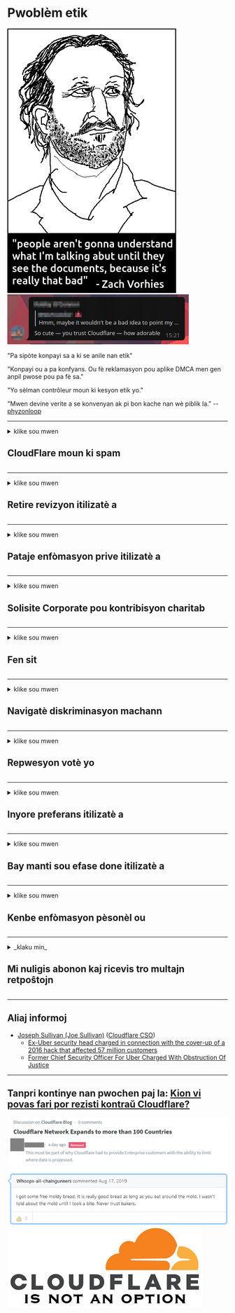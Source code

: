 # Pwoblèm etik

![](../image/itsreallythatbad.jpg)
![](../image/telegram/c81238387627b4bfd3dcd60f56d41626.jpg)

"Pa sipòte konpayi sa a ki se anile nan etik"

"Konpayi ou a pa konfyans. Ou fè reklamasyon pou aplike DMCA men gen anpil pwose pou pa fè sa."

"Yo sèlman contrôleur moun ki kesyon etik yo."

"Mwen devine verite a se konvenyan ak pi bon kache nan wè piblik la."  -- [phyzonloop](https://twitter.com/phyzonloop)


---


<details>
<summary>klike sou mwen

## CloudFlare moun ki spam
</summary>


Cloudflare ap voye imèl Spam bay itilizatè ki pa Cloudflare.

- Se sèlman voye Imèl bay abonnés ki te opte pous
- Lè itilizatè a di "sispann", lè sa a sispann voye imèl

Li nan ki senp. Men Cloudflare pa pran swen.
Cloudflare di lè l sèvi avèk sèvis yo ka sispann tout spame oswa atakan.
Ki jan nou ka sispann Cloudflare san yo pa aktive Cloudflare?


| 🖼 | 🖼 |
| --- | --- |
| ![](../image/cfspam01.jpg) | ![](../image/cfspam03.jpg) |
| ![](../image/cfspam02.jpg) | ![](../image/cfspambrittany.jpg)<br>![](../image/cfspamtwtr.jpg) |

</details>

---

<details>
<summary>klike sou mwen

## Retire revizyon itilizatè a
</summary>


Cloudflare cense revizyon negatif.
Si ou poste anti-Cloudflare tèks sou Twitter, ou gen yon chans pou jwenn yon repons nan Cloudflare anplwaye ak "Non, li pa" mesaj.
Si ou poste yon revizyon negatif sou nenpòt sit revizyon an, yo pral eseye contrôleur li.


| 🖼 | 🖼 |
| --- | --- |
| ![](../image/cfcenrev_01.jpg)<br>![](../image/cfcenrev_02.jpg) | ![](../image/cfcenrev_03.jpg) |

</details>

---

<details>
<summary>klike sou mwen

## Pataje enfòmasyon prive itilizatè a
</summary>


Cloudflare gen yon pwoblèm asèlman masiv.
Cloudflare pataje enfòmasyon pèsonèl moun ki pote plent sou sit anime.
Yo pafwa mande ou bay ID reyèl ou.
Si ou pa vle anmele, atake, swatted oswa touye, ou pi bon rete lwen sit entènèt Cloudflared.


| 🖼 | 🖼 |
| --- | --- |
| ![](../image/cfdox_what.jpg) | ![](../image/cfdox_swat.jpg) |
| ![](../image/cfdox_kill.jpg) | ![](../image/cfdox_threat.jpg) |
| ![](../image/cfdox_dox.jpg) | ![](../image/cfdox_ex1.jpg) |
| ![](../image/cfabuseform.jpg) | ![](../image/cfdox_ex2.jpg) |

</details>

---

<details>
<summary>klike sou mwen

## Solisite Corporate pou kontribisyon charitab
</summary>


CloudFlare ap mande pou kontribisyon charitab.
Li trè terifyan ke yon sosyete Ameriken ta mande pou charite ansanm ak òganizasyon ki pa Peye-ki gen bon kòz.
Si ou renmen bloke moun oswa gaspiye tan lòt moun nan, ou ta ka vle bay lòd pou kèk pitza pou anplwaye Cloudflare.


![](../image/cfdonate.jpg)

</details>

---

<details>
<summary>klike sou mwen

## Fen sit
</summary>


Kisa w ap fè si sit ou desann toudenkou?
Gen rapò ki Cloudflare ap efase konfigirasyon itilizatè a oswa kanpe sèvis san okenn avètisman, an silans.
Nou sijere ou jwenn pi bon founisè.

![](../image/cftmnt.jpg)

</details>

---

<details>
<summary>klike sou mwen

## Navigatè diskriminasyon machann
</summary>


CloudFlare bay preferans tretman pou moun ki lè l sèvi avèk Firefox pandan y ap bay tretman ostil itilizatè yo ki pa Tor-Navigatè sou Tor.
Itilizatè Tor moun ki just refize egzekite javascript ki pa lib tou resevwa tretman ostil.
Inegalite aksè sa a se yon rezo abi netralite ak yon abi pouvwa.

![](../image/browdifftbcx.gif)

- Left: Tor Navigatè, Dwa: Chrome. Menm adrès IP.

![](../image/browserdiff.jpg)

- Left: Tor Navigatè Javascript ki andikape, bonbon Pèmèt
- Dwa: Chrome JavaScript pèmèt, bonbon ki andikape

![](../image/cfsiryoublocked.jpg)

- QuteBrowser (minè navigatè) san Tor (Clearnet IP)

| ***Navigatè*** | ***Tretman aksè*** |
| --- | --- |
| Tor Browser (Javascript pèmèt) | aksè pèmèt |
| Firefox (Javascript pèmèt) | aksè degrade |
| Chromium (Javascript pèmèt) | aksè degrade |
| Chromium or Firefox (Javascript andikape) | aksè refize |
| Chromium or Firefox (Bonbon enfim) | aksè refize |
| QuteBrowser | aksè refize |
| lynx | aksè refize |
| w3m | aksè refize |
| wget | aksè refize |


Poukisa nou pa sèvi ak bouton Audio pou rezoud defi fasil?

Wi, gen yon bouton odyo, men li toujou pa travay sou Tor.
Ou pral jwenn mesaj sa a lè ou klike sou li:

```
Eseye ankò pita
Ordinatè oswa rezo ou ka voye demann otomatik.
Pou pwoteje itilizatè nou yo, nou pa ka travay sou demann ou an kounye a.
Pou plis detay vizite paj èd nou an
```

</details>

---

<details>
<summary>klike sou mwen

## Repwesyon votè yo
</summary>


Votè yo nan eta ameriken anrejistre pou vote nan sit wèb sekretè eta a nan eta kote yo rete a.
Biwo sekretè eta ki kontwole Repibliken yo angaje nan repwesyon votè yo pa fè sit wèb sekretè eta a nan Cloudflare.
Tretman ostil Cloudflare a pou itilizatè Tor, pozisyon MITM li kòm yon pwen santralize mondyal de siveyans, ak wòl prejidis li jeneralman fè votè yo potentiels anrejistre.
Liberal an patikilye gen tandans anbrase vi prive.
Fòm enskripsyon votè yo kolekte enfòmasyon sansib sou politik apiye elektè a, adrès fizik pèsonèl, nimewo sekirite sosyal, ak dat nesans la.
Pifò eta yo sèlman fè yon sou nan enfòmasyon ki disponib piblikman, men Cloudflare wè tout enfòmasyon sa yo lè yon moun anrejistre pou vote.

Remake byen ke anrejistreman papye pa kontourne Cloudflare paske sekretè a nan travayè done antrepriz leta done ap gen chans pou sèvi ak sit entènèt la Cloudflare antre nan done yo.

| 🖼 | 🖼 |
| --- | --- |
| ![](../image/cfvotm_01.jpg) | ![](../image/cfvotm_02.jpg) |

- Change.org se yon sit entènèt popilè pou rasanble vòt yo epi pran aksyon.
“moun toupatou ap kòmanse kanpay, mobilize sipòtè yo, ak travay ak moun k ap pran desizyon yo kondwi solisyon yo.”
Malerezman, anpil moun pa ka wè change.org nan tout akòz filtè agresif Cloudflare.
Yo bloke yo siyen petisyon an, eksklizyon yo nan yon pwosesis demokratik.
Sèvi ak lòt platfòm ki pa cloudflared tankou OpenPetition ede remèd pwoblèm nan.

| 🖼 | 🖼 |
| --- | --- |
| ![](../image/changeorgasn.jpg) | ![](../image/changeorgtor.jpg) |

- Cloudflare nan "Atèn Pwojè" ofri gratis antrepriz-nivo pwoteksyon nan sit entènèt ak lokal eleksyon.
Yo di "elektè yo ka jwenn aksè nan enfòmasyon sou eleksyon yo ak enskripsyon elektè" men sa a se yon manti paske gen anpil moun ki jis pa ka browse sit la nan tout.

</details>

---

<details>
<summary>klike sou mwen

## Inyore preferans itilizatè a
</summary>


Si ou opt-out yon bagay, ou espere ke ou pa resevwa okenn imèl sou li.
Cloudflare inyore preferans itilizatè a ak pataje done ak kòporasyon twazyèm pati san konsantman kliyan an.
Si w ap itilize plan gratis yo, yo pafwa voye yon imèl ba ou mande yo achte chak mwa abònman.

![](../image/cfviopl_tp.jpg)

</details>

---

<details>
<summary>klike sou mwen

## Bay manti sou efase done itilizatè a
</summary>


Dapre sa a blog kliyan ansyen-cloudflare a, Cloudflare se bay manti sou efase kont.
Sèjousi, anpil konpayi kenbe done ou apre ou fin fèmen oswa retire kont ou.
Pifò nan bon konpayi mansyone sou li nan règleman sou vi prive yo.
Cloudflare? Non.

```
2019-08-05 CloudFlare voye m 'konfimasyon yo ke yo ta retire kont mwen an.
2019-10-02 Mwen te resevwa yon imèl nan CloudFlare "paske mwen se yon kliyan"
```

Cloudflare pa t 'konnen sou mo "retire a".
Si li vrèman retire, poukisa sa a ansyen kliyan te resevwa yon imèl?
Li te tou mansyone ke règleman sou enfòmasyon prive Cloudflare a pa mansyone sou li.

```
Nouvo politik vi prive yo pa fè okenn mansyone pou kenbe done pou yon ane.
```

![](../image/cfviopl_notdel.jpg)

Kijan ou ka fè konfyans Cloudflare si règleman sou vi prive yo se yon MENT?

</details>

---

<details>
<summary>klike sou mwen

## Kenbe enfòmasyon pèsonèl ou
</summary>


Efase kont Cloudflare se nivo difisil.

```
Soumèt yon tikè sipò lè l sèvi avèk "Kont la" kategori,
epi mande sipresyon kont nan kò mesaj la.
Ou dwe pa gen okenn domèn oswa kat kredi tache ak kont ou anvan ou mande sipresyon.
```

Ou pral resevwa imèl konfimasyon sa a.

![](../image/cf_deleteandkeep.jpg)

"Nou te kòmanse trete demann pou suppression ou" men "N ap kontinye sere enfòmasyon pèsonèl ou".

Èske ou ka "fè konfyans" sa a?

</details>

---

<details>
<summary>_klaku min_

## Mi nuligis abonon kaj ricevis tro multajn retpoŝtojn
</summary>


La uzanto nuligis sian 'Cloudflare stream' abonon kaj li ricevas retpoŝtajn memorigilojn ĉiutage por rememorigi lin pri nuligita abono.
Ne estas malaprobita butono. Kiel vi ĉesas ĉi tiun frenezon?

![](../image/barrageemailcancelsubscription.jpg)

Cloudflare diris al ĉi tiu uzanto kontakti subtenteamo kaj peti ĉiujn viajn enhavojn forigi.

- [t](https://web.archive.org/web/20210412165334/https://twitter.com/JohnHaldson/status/1381651569247088650)

</details>

---

## Aliaj informoj

- [Joseph Sullivan (Joe Sullivan)](../cloudflare_inc/cloudflare_members.md) ([Cloudflare CSO](https://twitter.com/eastdakota/status/1296522269313785862))
  - [Ex-Uber security head charged in connection with the cover-up of a 2016 hack that affected 57 million customers](https://www.businessinsider.com/uber-data-hack-security-head-joe-sullivan-charged-cover-up-2020-8)
  - [Former Chief Security Officer For Uber Charged With Obstruction Of Justice](https://www.justice.gov/usao-ndca/pr/former-chief-security-officer-uber-charged-obstruction-justice)


---

## Tanpri kontinye nan pwochen paj la:   [Kion vi povas fari por rezisti kontraŭ Cloudflare?](ht.action.md)

![](../image/censor_cloudflare_blogcomment.jpg)
![](../image/freemoldybread.jpg)
![](../image/cfisnotanoption.jpg)
